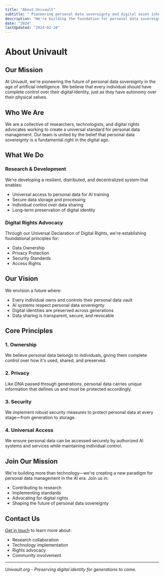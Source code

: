 ```yaml
---
title: "About Univault"
subtitle: " Pioneering personal data sovereignty and digital asset inheritance for the AI age"
description: "We're building the foundation for personal data sovereignty in the AI era"
date: "2024"
lastUpdated: "2024-02-20"
---
```


# About Univault

## Our Mission

At Univault, we're pioneering the future of personal data sovereignty in the age of artificial intelligence. We believe that every individual should have complete control over their digital identity, just as they have autonomy over their physical selves.

## Who We Are

We are a collective of researchers, technologists, and digital rights advocates working to create a universal standard for personal data management. Our team is united by the belief that personal data sovereignty is a fundamental right in the digital age.

## What We Do

### Research & Development
We're developing a resilient, distributed, and decentralized system that enables:
- Universal access to personal data for AI training
- Secure data storage and processing
- Individual control over data sharing
- Long-term preservation of digital identity

### Digital Rights Advocacy
Through our Universal Declaration of Digital Rights, we're establishing foundational principles for:
- Data Ownership
- Privacy Protection
- Security Standards
- Access Rights

## Our Vision

We envision a future where:
- Every individual owns and controls their personal data vault
- AI systems respect personal data sovereignty
- Digital identities are preserved across generations
- Data sharing is transparent, secure, and revocable

## Core Principles

### 1. Ownership
We believe personal data belongs to individuals, giving them complete control over how it's used, shared, and preserved.

### 2. Privacy
Like DNA passed through generations, personal data carries unique information that defines us and must be protected accordingly.

### 3. Security
We implement robust security measures to protect personal data at every stage—from generation to storage.

### 4. Universal Access
We ensure personal data can be accessed securely by authorized AI systems and services while maintaining individual control.

## Join Our Mission

We're building more than technology—we're creating a new paradigm for personal data management in the AI era. Join us in:
- Contributing to research
- Implementing standards
- Advocating for digital rights
- Shaping the future of personal data sovereignty

## Contact Us

[Get in touch](#) to learn more about:
- Research collaboration
- Technology implementation
- Rights advocacy
- Community involvement

---

*Univault.org - Preserving digital identity for generations to come.*